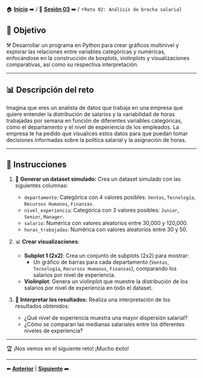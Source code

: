 🏠 [**Inicio**](../../Readme.md) ➡️ / 📖 [**Sesión 03**](../Readme.md) ➡️ / ⚡`Reto 02: Análisis de brecha salarial`

## 🎯 Objetivo

⚒️ Desarrollar un programa en Python para crear gráficos multinivel y explorar las relaciones entre variables categóricas y numéricas, enfocándose en la construcción de boxplots, violinplots y visualizaciones comparativas, así como su respectiva interpretación.

---

## 📊 Descripción del reto

Imagina que eres un analista de datos que trabaja en una empresa que quiere entender la distribución de salarios y la variabilidad de horas trabajadas por semana en función de diferentes variables categóricas, como el departamento y el nivel de experiencia de los empleados. La empresa te ha pedido que visualices estos datos para que puedan tomar decisiones informadas sobre la política salarial y la asignación de horas.

---

## 📝 Instrucciones

1. 📂 **Generar un dataset simulado:** Crea un dataset simulado con las siguientes columnas:
   - `departamento`: Categórica con 4 valores posibles: `Ventas`, `Tecnología`, `Recursos Humanos`, `Finanzas`.
   - `nivel_experiencia`: Categórica con 3 valores posibles: `Junior`, `Senior`, `Manager`.
   - `salario`: Numérica con valores aleatorios entre 30,000 y 120,000.
   - `horas_trabajadas`: Numérica con valores aleatorios entre 30 y 50.

2. 📊 **Crear visualizaciones**:
   - **Subplot 1 (2x2)**: Crea un conjunto de subplots (2x2) para mostrar:
     - Un gráfico de barras para cada departamento (`Ventas`, `Tecnología`, `Recursos Humanos`, `Finanzas`), comparando los salarios por nivel de experiencia.
   - **Violinplot**: Genera un violinplot que muestre la distribución de los salarios por nivel de experiencia en todo el dataset.

3. 📝 **Interpretar los resultados:** Realiza una interpretación de los resultados obtenidos:
   - ¿Qué nivel de experiencia muestra una mayor dispersión salarial?
   - ¿Cómo se comparan las medianas salariales entre los diferentes niveles de experiencia?

---

🏆 ¡Nos vemos en el siguiente reto! ¡Mucho éxito!

---

⬅️ [**Anterior**](../Readme.md) | [**Siguiente**](../../Sesion-04/Readme.md) ➡️